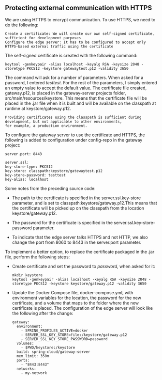 ## Protecting external communication with HTTPS

We are using HTTPS to encrypt communication. To use HTTPS, we need to do the following:

    Create a certificate: We will create our own self-signed certificate, sufficient for development purposes
    Configure the edge server: It has to be configured to accept only HTTPS-based external traffic using the certificate

The self-signed certificate is created with the following command:

`keytool -genkeypair -alias localhost -keyalg RSA -keysize 2048 -storetype PKCS12 -keystore gatewaytest.p12 -validity 3650`

The command will ask for a number of parameters. When asked for a password, I entered _testtest_. For the rest of the parameters, I simply entered an empty 
value to accept the default value. The certificate file created, gateway.p12, is placed in the gateway-server projects folder, src/main/resources/keystore. 
This means that the certificate file will be placed in the .jar file when it is built and will be available on the classpath 
at runtime at keystore/gateway.p12.

    Providing certificates using the classpath is sufficient during development, but not applicable to other environments, 
    for example, a production environment.

To configure the gateway server to use the certificate and HTTPS, the following is added to configuration under config-repo in the gateway project:

    server.port: 8443
    
    server.ssl:
    key-store-type: PKCS12
    key-store: classpath:keystore/gatewaytest.p12
    key-store-password: testtest
    key-alias: localhost

Some notes from the preceding source code:

*   The path to the certificate is specified in the server.ssl.key-store parameter, and is set to classpath:keystore/gateway.p12.This means that the certificate will be picked up on the classpath from the location keystore/gateway.p12.

*   The password for the certificate is specified in the server.ssl.key-store-password parameter.
*    To indicate that the edge server talks HTTPS and not HTTP, we also change the port from 8060 to 8443 in the server.port parameter.

To implement a better option, to replace the certificate packaged in the .jar file, perform the following steps:

*   Create certificate and set the password to _password_, when asked for it:


        mkdir keystore
        keytool -genkeypair -alias localhost -keyalg RSA -keysize 2048 -storetype PKCS12 -keystore keystore/gateway.p12 -validity 3650

*   Update the Docker Compose file, docker-compose.yml, with environment variables for the location, the password for the new certificate, and a volume that maps to the folder where the new certificate is placed. The configuration of the edge server will look like the following after the change:


        gateway:
          environment:
            - SPRING_PROFILES_ACTIVE=docker
            - SERVER_SSL_KEY_STORE=file:/keystore/gateway.p12
            - SERVER_SSL_KEY_STORE_PASSWORD=password
          volumes:
            - $PWD/keystore:/keystore
          build: spring-cloud/gateway-server
          mem_limit: 350m
          ports:
            - "8443:8443"
          networks:
            - my-network